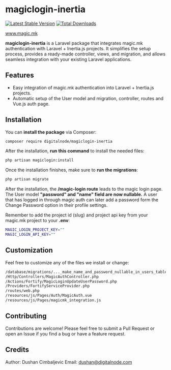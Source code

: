 # magiclogin-inertia

<a href="https://packagist.org/packages/digitalnode/magiclogin-inertia"><img src="https://img.shields.io/packagist/v/digitalnode/magiclogin-inertia" alt="Latest Stable Version"></a>
<a href="https://packagist.org/packages/digitalnode/magiclogin-inertia"><img src="https://img.shields.io/packagist/dt/digitalnode/magiclogin-inertia" alt="Total Downloads"></a>

<a href="https://magic.mk">www.magic.mk</a>

**magiclogin-inertia** is a Laravel package that integrates magic.mk authentication with Laravel + Inertia.js
projects. It simplifies the setup process, provides a ready-made controller, views, and migration, and allows seamless
integration with your existing Laravel applications.

## Features

- Easy integration of magic.mk authentication into Laravel + Inertia.js projects.
- Automatic setup of the User model and migration, controller, routes and Vue.js auth page.

## Installation

You can **install the package** via Composer:

```bash
composer require digitalnode/magiclogin-inertia
```

After the installation, **run this command** to install the needed files:

```bash
php artisan magiclogin:install
```

Once the installation finishes, make sure to **run the migrations**:

```bash
php artisan migrate
```

After the installation, the **/magic-login route** leads to the magic login page.
The User model **"password" and "name" field are now nullable.**
A user that has logged in through magic auth can later add a password form the Change Password option in their profile
settings.

Remember to add the project id (slug) and project api key from your magic.mk project to your **.env**:

```bash
MAGIC_LOGIN_PROJECT_KEY=""
MAGIC_LOGIN_API_KEY=""
```

## Customization

Feel free to customize any of the files we install or change:

```bash
/database/migrations/..._make_name_and_password_nullable_in_users_table.php
/Http/Controllers/MagicAuthController.php
/Actions/Fortify/MagicLoginUpdateUserPassword.php
/Providers/FortifyServiceProvider.php
/routes/web.php
/resources/js/Pages/Auth/MagicAuth.vue
/resources/js/Pages/magicmk_integration.js
```

## Contributing

Contributions are welcome!
Please feel free to submit a Pull Request or open an Issue if you find a bug or have a feature request.

## Credits

Author: Dushan Cimbaljevic
Email: dushan@digitalnode.com
